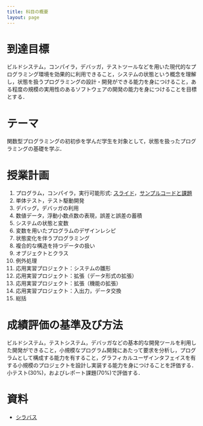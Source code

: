 ```yaml
---
title: 科目の概要
layout: page
---
```


# 到達目標

ビルドシステム，コンパイラ，デバッガ，テストツールなどを用いた現代的なプログラミング環境を効果的に利用できること，システムの状態という概念を理解し，状態を扱うプログラミングの設計・開発ができる能力を身につけること，ある程度の規模の実用性のあるソフトウェアの開発の能力を身につけることを目標とする．

# テーマ

関数型プログラミングの初初歩を学んだ学生を対象として，状態を扱ったプログラミングの基礎を学ぶ．

# 授業計画

1. プログラム，コンパイラ，実行可能形式: [スライド](lx1.pdf)，[サンプルコードと課題](/lx1/)
1. 単体テスト，テスト駆動開発
1. デバッグ，デバッガの利用
1. 数値データ，浮動小数点数の表現，誤差と誤差の蓄積
1. システムの状態と変数
1. 変数を用いたプログラムのデザインレシピ
1. 状態変化を伴うプログラミング
1. 複合的な構造を持つデータの扱い
1. オブジェクトとクラス
1. 例外処理
1. 応用実習プロジェクト：システムの雛形
1. 応用実習プロジェクト：拡張（データ形式の拡張）
1. 応用実習プロジェクト：拡張（機能の拡張）
1. 応用実習プロジェクト：入出力，データ交換
1. 総括

# 成績評価の基準及び方法

ビルドシステム，テストシステム，デバッガなどの基本的な開発ツールを利用した開発ができること，小規模なプログラム開発にあたって要求を分析し，プログラムとして構成する能力を有すること，グラフィカルユーザインタフェイスを有する小規模のプロジェクトを設計し実装する能力を身につけることを評価する．小テスト(30%)，およびレポート課題(70%)で評価する．

# 資料

- [シラバス](/lecture/)
<!-- - [サポートサイト](https://github.com/titech-is-cs115/lecture) -->
